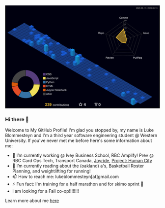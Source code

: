 ![3D Profile](profile-3d-contrib/profile-night-view.svg)
### Hi there 👋

Welcome to My GitHub Profile! I'm glad you stopped by, my name is Luke Blommesteyn and I'm a third year software engineering student @ Western University. If you've never met me before here's some information about me:

- 🔭 I’m currently working @ Ivey Business School, RBC Amplify! Prev @ RBC Card Ops Tech, Transport Canada, [Joyride](https://joyride.city/), [Project: Human City](https://projecthumancity.com/)
- 🌱 I’m currently reading about the (oakland) a's, Basketball Roster Planning, and weightlifting for running!
- 📫 How to reach me: lukeblommesteyn[at]gmail.com
- ⚡ Fun fact: I'm training for a half marathon and for skimo sprint 👀
- I am looking for a Fall co-op!!!!!!!!

Learn more about me [here](https://lblommesteyn.vercel.app)

